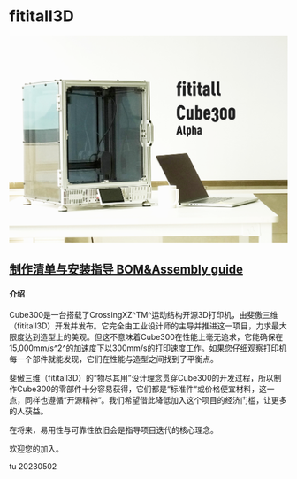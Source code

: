 # fititall3D

![输入图片说明](/Cube300/images/Cover.png)

## [制作清单与安装指导 BOM&Assembly guide](https://www.yuque.com/haibiandelaojidadianhua/prg0k5/idmribqft79v46gv?singleDoc)

#### 介绍
Cube300是一台搭载了CrossingXZ^TM^运动结构开源3D打印机，由斐傲三维（fititall3D）开发并发布。它完全由工业设计师的主导并推进这一项目，力求最大限度达到造型上的美观。但这不意味着Cube300在性能上毫无追求，它能确保在15,000mm/s^2^的加速度下以300mm/s的打印速度工作。如果您仔细观察打印机每一个部件就能发现，它们在性能与造型之间找到了平衡点。

斐傲三维（fititall3D）的“物尽其用”设计理念贯穿Cube300的开发过程，所以制作Cube300的零部件十分容易获得，它们都是“标准件“或价格便宜材料，这一点，同样也遵循“开源精神“。我们希望借此降低加入这个项目的经济门槛，让更多的人获益。

在将来，易用性与可靠性依旧会是指导项目迭代的核心理念。

欢迎您的加入。

tu
20230502



